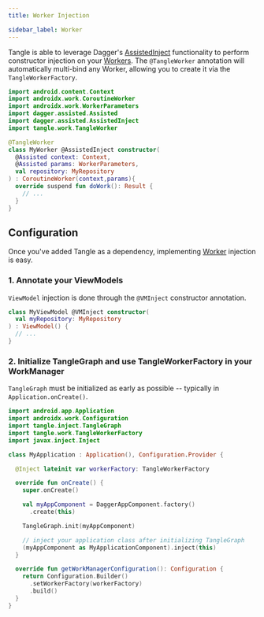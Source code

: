 ```yaml
---
title: Worker Injection

sidebar_label: Worker
---
```


Tangle is able to leverage Dagger's [AssistedInject] functionality to perform constructor injection
on your [Workers][Worker].  The `@TangleWorker` annotation will automatically multi-bind any Worker,
allowing you to create it via the `TangleWorkerFactory`.

```kotlin
import android.content.Context
import androidx.work.CoroutineWorker
import androidx.work.WorkerParameters
import dagger.assisted.Assisted
import dagger.assisted.AssistedInject
import tangle.work.TangleWorker

@TangleWorker
class MyWorker @AssistedInject constructor(
  @Assisted context: Context,
  @Assisted params: WorkerParameters,
  val repository: MyRepository
) : CoroutineWorker(context,params){
  override suspend fun doWork(): Result {
    // ...
  }
}
```


## Configuration

Once you've added Tangle as a dependency, implementing [Worker] injection is easy.

### 1. Annotate your ViewModels

`ViewModel` injection is done through the `@VMInject` constructor annotation.

```kotlin
class MyViewModel @VMInject constructor(
  val myRepository: MyRepository
) : ViewModel() {
  // ...
}
```

### 2. Initialize TangleGraph and use TangleWorkerFactory in your WorkManager

`TangleGraph` must be initialized as early as possible -- typically in `Application.onCreate()`.

```kotlin
import android.app.Application
import androidx.work.Configuration
import tangle.inject.TangleGraph
import tangle.work.TangleWorkerFactory
import javax.inject.Inject

class MyApplication : Application(), Configuration.Provider {

  @Inject lateinit var workerFactory: TangleWorkerFactory

  override fun onCreate() {
    super.onCreate()

    val myAppComponent = DaggerAppComponent.factory()
      .create(this)

    TangleGraph.init(myAppComponent)

    // inject your application class after initializing TangleGraph
    (myAppComponent as MyApplicationComponent).inject(this)
  }

  override fun getWorkManagerConfiguration(): Configuration {
    return Configuration.Builder()
      .setWorkerFactory(workerFactory)
      .build()
  }
}
```

[AssistedInject]: https://dagger.dev/dev-guide/assisted-injection
[Worker]: https://developer.android.com/reference/androidx/work/ListenableWorker
